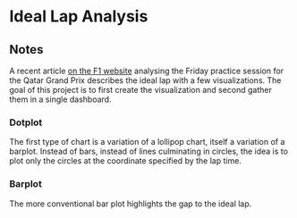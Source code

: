 # Ideal Lap Analysis

<!-- ## [Live Demo](LIVE_DEMO_URL) -->

## Notes

A recent article [on the F1 website](https://www.formula1.com/en/latest/article.5-things-we-learned-from-friday-practice-at-the-qatar-grand-prix.77yVf82ZjGfBNa5SnBCi5B.html) analysing the Friday practice session for the Qatar Grand Prix describes the ideal lap with a few visualizations. The goal of this project is to first create the visualization and second gather them in a single dashboard.

### Dotplot

The first type of chart is a variation of a lollipop chart, itself a variation of a barplot. Instead of bars, instead of lines culminating in circles, the idea is to plot only the circles at the coordinate specified by the lap time.

### Barplot

The more conventional bar plot highlights the gap to the ideal lap.
